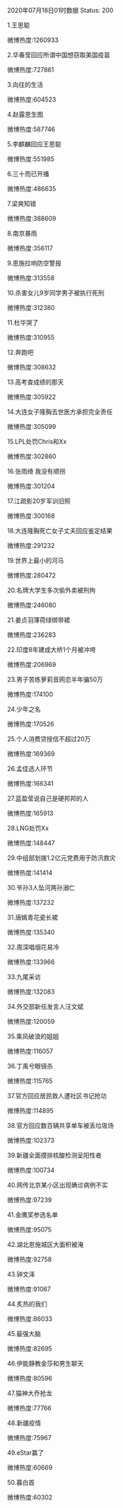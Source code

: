 2020年07月18日01时数据
Status: 200

1.王思聪

微博热度:1260933

2.华春莹回应所谓中国想窃取美国疫苗

微博热度:727861

3.向往的生活

微博热度:604523

4.赵露思生图

微博热度:587746

5.李麒麟回应王思聪

微博热度:551985

6.三十而已开播

微博热度:486635

7.梁爽知错

微博热度:388609

8.南京暴雨

微博热度:356117

9.恩施拉响防空警报

微博热度:313558

10.杀害女儿9岁同学男子被执行死刑

微博热度:312380

11.杜华哭了

微博热度:310955

12.奔跑吧

微博热度:308632

13.高考查成绩的那天

微博热度:305922

14.大连女子隆胸去世医方承担完全责任

微博热度:305099

15.LPL处罚Chris和Xx

微博热度:302860

16.张雨绮 我没有顺拐

微博热度:301204

17.江疏影20岁军训旧照

微博热度:300168

18.大连隆胸死亡女子丈夫回应鉴定结果

微博热度:291232

19.世界上最小的河马

微博热度:280472

20.名牌大学生多次偷外卖被刑拘

微博热度:246080

21.姜贞羽薄荷绿绑带裙

微博热度:236283

22.印度8年建成大桥1个月被冲垮

微博热度:206969

23.男子苦练萝莉音网恋半年骗50万

微博热度:174100

24.少年之名

微博热度:170526

25.个人消费贷授信不超过20万

微博热度:169369

26.孟佳选人环节

微博热度:166341

27.蓝盈莹说自己是硬邦邦的人

微博热度:165913

28.LNG处罚Xx

微博热度:148447

29.中组部划拨1.2亿元党费用于防汛救灾

微博热度:141414

30.爷孙3人坠河两孙溺亡

微博热度:137232

31.唐嫣青花瓷长裙

微博热度:135340

32.周深唱烟花易冷

微博热度:133966

33.九尾采访

微博热度:132083

34.外交部新任发言人汪文斌

微博热度:120059

35.乘风破浪的姐姐

微博热度:116057

36.丁禹兮眼镜杀

微博热度:115765

37.官方回应居民救人遭社区书记抢功

微博热度:114895

38.官方回应数百辆共享单车被丢垃圾场

微博热度:102373

39.新疆全面摸排核酸检测呈阳性者

微博热度:100734

40.网传北京某小区出现确诊病例不实

微博热度:97239

41.金鹰奖参选名单

微博热度:95075

42.湖北恩施城区大面积被淹

微博热度:92758

43.钟文泽

微博热度:91067

44.炙热的我们

微博热度:86033

45.最强大脑

微博热度:82695

46.伊能静教金莎和男生聊天

微博热度:80596

47.猫神大乔抢龙

微博热度:77766

48.新疆疫情

微博热度:75967

49.eStar赢了

微博热度:60669

50.暮白首

微博热度:60302

